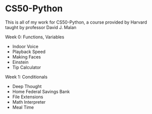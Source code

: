 # CS50-Python
This is all of my work for CS50-Python, a course provided by Harvard taught by professor David J. Malan

Week 0: Functions, Variables
  - Indoor Voice
  - Playback Speed
  - Making Faces
  - Einstein
  - Tip Calculator

Week 1: Conditionals 
  - Deep Thought
  - Home Federal Savings Bank
  - File Extensions
  - Math Interpreter
  - Meal Time
